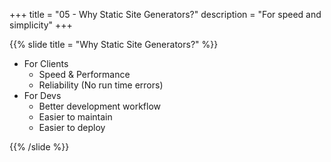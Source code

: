 +++
title = "05 - Why Static Site Generators?"
description = "For speed and simplicity"
+++

{{% slide 
  title = "Why Static Site Generators?"
%}}
  * For Clients
    * Speed & Performance
    * Reliability (No run time errors)
  * For Devs
    * Better development workflow
    * Easier to maintain
    * Easier to deploy

{{% /slide %}}

